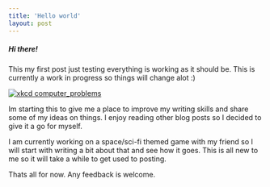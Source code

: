 ```yaml
---
title: 'Hello world'
layout: post
---
```


##### Hi there!

This my first post just testing everything is working as it should be. This is currently a work in progress so things will change alot :)

[![xkcd computer_problems](https://imgs.xkcd.com/comics/computer_problems.png)](https://xkcd.com/722/)

Im starting this to give me a place to improve my writing skills and share some of my ideas on things. I enjoy reading other blog posts so I decided to give it a go for myself.

I am currently working on a space/sci-fi themed game with my friend so I will start with writing a bit about that and see how it goes. This is all new to me so it will take a while to get used to posting.

Thats all for now. Any feedback is welcome.
